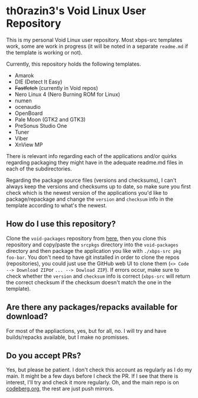 # th0razin3's Void Linux User Repository

This is my personal Void Linux user repository. Most xbps-src templates work, some are work in progress (it will be noted in a separate `readme.md` if the template is working or not).

Currently, this repository holds the following templates.

- Amarok
- DIE (Detect It Easy)
- ~~Fastfetch~~ (currently in Void repos)
- Nero Linux 4 (Nero Burning ROM for Linux)
- numen
- ocenaudio
- OpenBoard
- Pale Moon (GTK2 and GTK3)
- PreSonus Studio One
- Tuner
- Viber
- XnView MP

There is relevant info regarding each of the applications and/or quirks regarding packaging they might have in the adequate readme.md files in each of the subdirectories.

Regarding the package source files (versions and checksums), I can't always keep the versions and checksums up to date, so make sure you first check which is the newest version of the applications you'd like to package/repackage and change the `version` and `checksum` info in the template according to what's the newest.

## How do I use this repository?

Clone the `void-packages` repository from [here](https://github.com/void-linux/void-packages), then you clone this repository and copy/paste the `srcpkgs` directory into the `void-packages` directory and then package the application you like with `./xbps-src pkg foo-bar`. You don't need to have git installed in order to clone the repos (repositories), you could just use the GitHub web UI to clone them (`<> Code --> Download ZIP`or `... --> Dowload ZIP`). If errors occur, make sure to check whether the `version` and `checksum` info is correct (`xbps-src` will return the correct checksum if the checksum doesn't match the one in the template).

## Are there any packages/repacks available for download?

For most of the appliactions, yes, but for all, no. I will try and have builds/repacks available, but I make no promisses.

## Do you accept PRs?

Yes, but please be patient. I don't check this account as regularly as I do my main. It might be a few days before I check the PR. If I see that there is interest, I'll try and check it more regularly. Oh, and the main repo is on [codeberg.org](https://codeberg.org/th0razin3/vur), the rest are just push mirrors.
